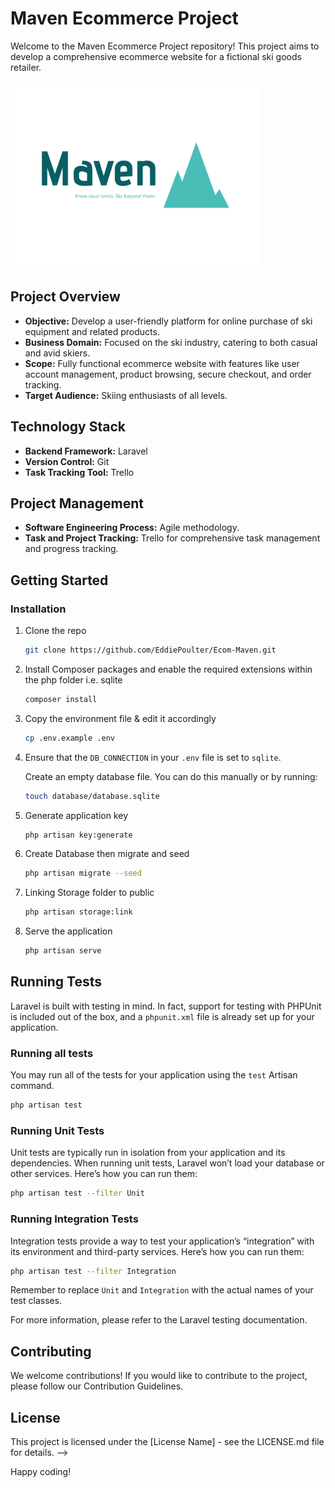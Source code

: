 # Maven Ecommerce Project

Welcome to the Maven Ecommerce Project repository! This project aims to develop a comprehensive ecommerce website for a fictional ski goods retailer.

<img src="./public/images/maven-high-resolution-color-logo.png" width="400" height="300">

## Project Overview

- **Objective:** Develop a user-friendly platform for online purchase of ski equipment and related products.
- **Business Domain:** Focused on the ski industry, catering to both casual and avid skiers.
- **Scope:** Fully functional ecommerce website with features like user account management, product browsing, secure checkout, and order tracking.
- **Target Audience:** Skiing enthusiasts of all levels.

## Technology Stack

- **Backend Framework:** Laravel
- **Version Control:** Git
- **Task Tracking Tool:** Trello <!-- (Board Link: Trello Board) -->

## Project Management

- **Software Engineering Process:** Agile methodology.
- **Task and Project Tracking:** Trello for comprehensive task management and progress tracking.

## Getting Started

### Installation

1. Clone the repo
   ```sh
   git clone https://github.com/EddiePoulter/Ecom-Maven.git
   ```
2. Install Composer packages and enable the required extensions within the php folder i.e. sqlite
   ```sh
   composer install
   ```
3. Copy the environment file & edit it accordingly
   ```sh
   cp .env.example .env
   ```
4. Ensure that the `DB_CONNECTION` in your `.env` file is set to `sqlite`.
   
   Create an empty database file. You can do this manually or by running:
   ```sh
   touch database/database.sqlite
   ```
5. Generate application key
   ```sh
   php artisan key:generate
   ```
6. Create Database then migrate and seed
   ```sh
   php artisan migrate --seed
   ```
7. Linking Storage folder to public
   ```sh
   php artisan storage:link
   ```
8. Serve the application
   ```sh
   php artisan serve
   ```

## Running Tests

Laravel is built with testing in mind. In fact, support for testing with PHPUnit is included out of the box, and a `phpunit.xml` file is already set up for your application.

### Running all tests

You may run all of the tests for your application using the `test` Artisan command.

```sh
php artisan test
```

### Running Unit Tests

Unit tests are typically run in isolation from your application and its dependencies. When running unit tests, Laravel won’t load your database or other services. Here’s how you can run them:

```sh
php artisan test --filter Unit
```

### Running Integration Tests

Integration tests provide a way to test your application’s “integration” with its environment and third-party services. Here’s how you can run them:

```sh
php artisan test --filter Integration
```

Remember to replace `Unit` and `Integration` with the actual names of your test classes.

For more information, please refer to the Laravel testing documentation.

## Contributing

We welcome contributions! If you would like to contribute to the project, please follow our Contribution Guidelines.

## License

This project is licensed under the [License Name] - see the LICENSE.md file for details. -->

Happy coding!
